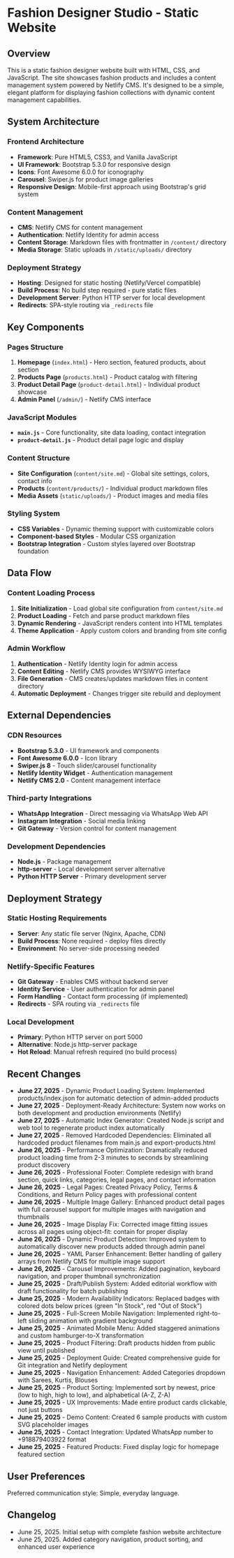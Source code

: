 # Fashion Designer Studio - Static Website

## Overview

This is a static fashion designer website built with HTML, CSS, and JavaScript. The site showcases fashion products and includes a content management system powered by Netlify CMS. It's designed to be a simple, elegant platform for displaying fashion collections with dynamic content management capabilities.

## System Architecture

### Frontend Architecture
- **Framework**: Pure HTML5, CSS3, and Vanilla JavaScript
- **UI Framework**: Bootstrap 5.3.0 for responsive design
- **Icons**: Font Awesome 6.0.0 for iconography
- **Carousel**: Swiper.js for product image galleries
- **Responsive Design**: Mobile-first approach using Bootstrap's grid system

### Content Management
- **CMS**: Netlify CMS for content management
- **Authentication**: Netlify Identity for admin access
- **Content Storage**: Markdown files with frontmatter in `/content/` directory
- **Media Storage**: Static uploads in `/static/uploads/` directory

### Deployment Strategy
- **Hosting**: Designed for static hosting (Netlify/Vercel compatible)
- **Build Process**: No build step required - pure static files
- **Development Server**: Python HTTP server for local development
- **Redirects**: SPA-style routing via `_redirects` file

## Key Components

### Pages Structure
1. **Homepage** (`index.html`) - Hero section, featured products, about section
2. **Products Page** (`products.html`) - Product catalog with filtering
3. **Product Detail Page** (`product-detail.html`) - Individual product showcase
4. **Admin Panel** (`/admin/`) - Netlify CMS interface

### JavaScript Modules
- **`main.js`** - Core functionality, site data loading, contact integration
- **`product-detail.js`** - Product detail page logic and display

### Content Structure
- **Site Configuration** (`content/site.md`) - Global site settings, colors, contact info
- **Products** (`content/products/`) - Individual product markdown files
- **Media Assets** (`static/uploads/`) - Product images and media files

### Styling System
- **CSS Variables** - Dynamic theming support with customizable colors
- **Component-based Styles** - Modular CSS organization
- **Bootstrap Integration** - Custom styles layered over Bootstrap foundation

## Data Flow

### Content Loading Process
1. **Site Initialization** - Load global site configuration from `content/site.md`
2. **Product Loading** - Fetch and parse product markdown files
3. **Dynamic Rendering** - JavaScript renders content into HTML templates
4. **Theme Application** - Apply custom colors and branding from site config

### Admin Workflow
1. **Authentication** - Netlify Identity login for admin access
2. **Content Editing** - Netlify CMS provides WYSIWYG interface
3. **File Generation** - CMS creates/updates markdown files in content directory
4. **Automatic Deployment** - Changes trigger site rebuild and deployment

## External Dependencies

### CDN Resources
- **Bootstrap 5.3.0** - UI framework and components
- **Font Awesome 6.0.0** - Icon library
- **Swiper.js 8** - Touch slider/carousel functionality
- **Netlify Identity Widget** - Authentication management
- **Netlify CMS 2.0** - Content management interface

### Third-party Integrations
- **WhatsApp Integration** - Direct messaging via WhatsApp Web API
- **Instagram Integration** - Social media linking
- **Git Gateway** - Version control for content management

### Development Dependencies
- **Node.js** - Package management
- **http-server** - Local development server alternative
- **Python HTTP Server** - Primary development server

## Deployment Strategy

### Static Hosting Requirements
- **Server**: Any static file server (Nginx, Apache, CDN)
- **Build Process**: None required - deploy files directly
- **Environment**: No server-side processing needed

### Netlify-Specific Features
- **Git Gateway** - Enables CMS without backend server
- **Identity Service** - User authentication for admin panel
- **Form Handling** - Contact form processing (if implemented)
- **Redirects** - SPA routing via `_redirects` file

### Local Development
- **Primary**: Python HTTP server on port 5000
- **Alternative**: Node.js http-server package
- **Hot Reload**: Manual refresh required (no build process)

## Recent Changes

- **June 27, 2025** - Dynamic Product Loading System: Implemented products/index.json for automatic detection of admin-added products
- **June 27, 2025** - Deployment-Ready Architecture: System now works on both development and production environments (Netlify)
- **June 27, 2025** - Automatic Index Generator: Created Node.js script and web tool to regenerate product index automatically
- **June 27, 2025** - Removed Hardcoded Dependencies: Eliminated all hardcoded product filenames from main.js and export-products.html
- **June 26, 2025** - Performance Optimization: Dramatically reduced product loading time from 2-3 minutes to seconds by streamlining product discovery
- **June 26, 2025** - Professional Footer: Complete redesign with brand section, quick links, categories, legal pages, and contact information
- **June 26, 2025** - Legal Pages: Created Privacy Policy, Terms & Conditions, and Return Policy pages with professional content
- **June 26, 2025** - Multiple Image Gallery: Enhanced product detail pages with full carousel support for multiple images with navigation and thumbnails
- **June 26, 2025** - Image Display Fix: Corrected image fitting issues across all pages using object-fit: contain for proper display
- **June 26, 2025** - Dynamic Product Detection: Improved system to automatically discover new products added through admin panel
- **June 26, 2025** - YAML Parser Enhancement: Better handling of gallery arrays from Netlify CMS for multiple image support
- **June 26, 2025** - Carousel Improvements: Added pagination, keyboard navigation, and proper thumbnail synchronization
- **June 25, 2025** - Draft/Publish System: Added editorial workflow with draft functionality for batch publishing
- **June 25, 2025** - Modern Availability Indicators: Replaced badges with colored dots below prices (green "In Stock", red "Out of Stock")
- **June 25, 2025** - Full-Screen Mobile Navigation: Implemented right-to-left sliding animation with gradient background
- **June 25, 2025** - Animated Mobile Menu: Added staggered animations and custom hamburger-to-X transformation
- **June 25, 2025** - Product Filtering: Draft products hidden from public view until published
- **June 25, 2025** - Deployment Guide: Created comprehensive guide for Git integration and Netlify deployment
- **June 25, 2025** - Navigation Enhancement: Added Categories dropdown with Sarees, Kurtis, Blouses
- **June 25, 2025** - Product Sorting: Implemented sort by newest, price (low to high, high to low), and alphabetical (A-Z, Z-A)
- **June 25, 2025** - UX Improvements: Made entire product cards clickable, not just buttons
- **June 25, 2025** - Demo Content: Created 6 sample products with custom SVG placeholder images
- **June 25, 2025** - Contact Integration: Updated WhatsApp number to +918879403922 format
- **June 25, 2025** - Featured Products: Fixed display logic for homepage featured section

## User Preferences

Preferred communication style: Simple, everyday language.

## Changelog

- June 25, 2025. Initial setup with complete fashion website architecture
- June 25, 2025. Added category navigation, product sorting, and enhanced user experience